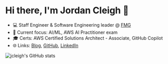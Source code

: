 # Hi there, I'm Jordan Cleigh 👋

- 💻 Staff Engineer & Software Engineering leader @ [FMG](https://fmgsuite.com)
- 🌱 Current focus: AI/ML, AWS AI Practitioner exam
- 🎓 Certs: AWS Certified Solutions Architect - Associate, GitHub Copilot
- 🌐 Links: [Blog](https://jcleigh.github.io/), [GitHub](https://github.com/jcleigh), [LinkedIn](https://www.linkedin.com/in/jcleigh/)

![jcleigh's GitHub stats](https://github-readme-stats.vercel.app/api?username=jcleigh&show_icons=true&theme=default)
